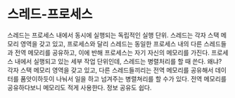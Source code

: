 # 스레드-프로세스
스레드는 프로세스 내에서 동시에 실행되는 독립적인 실행 단위. 스레드는 각자 스택 메모리 영역을 갖고 있고, 프로세스와 달리 스레드는 동일한 프로세스 내의 다른 스레드들과 전역 메모리를 공유하고, 이에 반해 프로세스는 자기 자신의 메모리를 가진다.
프로세스 내에서 실행되고 있는 세부 작업 단위인데, 스레드는 병렬처리를 할 때 쓴다. 왜냐? 각자 스택 메모리 영역을 갖고 있고, 다른 스레드들끼리는 전역 메모리를 공유해서 데이터를 품앗이하듯이 나눠서 일을 하고 넘겨주는 병렬쳐리를 할 수가 있다.
전역 메모리를 공유하다보니 메모리도 적게 사용한다. 정보 공유도 쉽다.
